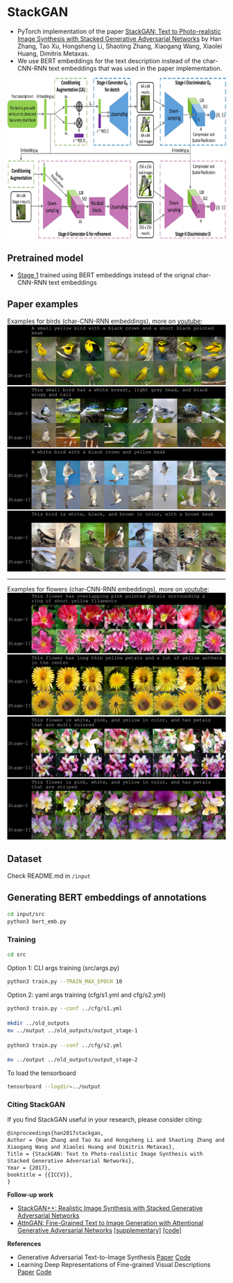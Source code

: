 # StackGAN

- PyTorch implementation of the paper [StackGAN: Text to Photo-realistic Image Synthesis with Stacked Generative Adversarial Networks](https://arxiv.org/pdf/1612.03242v1.pdf) by Han Zhang, Tao Xu, Hongsheng Li, Shaoting Zhang, Xiaogang Wang,   Xiaolei Huang, Dimitris Metaxas.
- We use BERT embeddings for the text description instead of the char-CNN-RNN text embeddings that was used in the paper implementation.
<img src="examples/framework.jpg" width="850px" height="370px"/>

## Pretrained model
- [Stage 1](https://drive.google.com/drive/folders/14AyNcu7oZJe2aMevynAbYIpMKN7I3yHT?usp=sharing) trained using BERT embeddings instead of the orignal char-CNN-RNN text embeddings


<!-- ### TODO:

- [ ] Clean the code and document code + README.md
- [ ] Check for bugs
- [ ] Try overfitting stage-1 
- [ ] Try overfitting stage-2
- [x] Train stage-1 locally
- [ ] Figure out the training by searching for loss OR
- [ ] Clone the repo and compare stage-1 results (make a script to do this)
- [ ] Train stage-2
- [ ] Upload bert embeddings
- [ ] Make repo public

### After public:
- [ ] Compare different embeddings (cnn-rnn, skip, bert)
- [ ] Document the training process  

 -->

## Paper examples
Examples for birds (char-CNN-RNN embeddings), more on [youtube](https://youtu.be/93yaf_kE0Fg):
![](examples/bird1.jpg) <br>
![](examples/bird2.jpg) <br>
![](examples/bird4.jpg) <br>
![](examples/bird3.jpg) <br>

--------------------------------------------------------------------------------------------
Examples for flowers (char-CNN-RNN embeddings), more on [youtube](https://youtu.be/SuRyL5vhCIM):
![](examples/flower1.jpg) <br>
![](examples/flower2.jpg) <br>
![](examples/flower3.jpg) <br>
![](examples/flower4.jpg) <br>

## Dataset
Check README.md in `/input`

## Generating BERT embeddings of annotations
```bash
cd input/src
python3 bert_emb.py  
```

### Training
```bash
cd src
```
Option 1: CLI args training (src/args.py)
```bash
python3 train.py --TRAIN_MAX_EPOCH 10 
```
Option 2: yaml args training (cfg/s1.yml and cfg/s2.yml)
```bash
python3 train.py --conf ../cfg/s1.yml

mkdir ../old_outputs
mv ../output ../old_outputs/output_stage-1

python3 train.py --conf ../cfg/s2.yml

mv ../output ../old_outputs/output_stage-2
```
To load the tensorboard
```bash
tensorboard --logdir=../output 
```


### Citing StackGAN
If you find StackGAN useful in your research, please consider citing:

```
@inproceedings{han2017stackgan,
Author = {Han Zhang and Tao Xu and Hongsheng Li and Shaoting Zhang and Xiaogang Wang and Xiaolei Huang and Dimitris Metaxas},
Title = {StackGAN: Text to Photo-realistic Image Synthesis with Stacked Generative Adversarial Networks},
Year = {2017},
booktitle = {{ICCV}},
}
```

**Follow-up work**

- [StackGAN++: Realistic Image Synthesis with Stacked Generative Adversarial Networks](https://arxiv.org/abs/1710.10916)
- [AttnGAN: Fine-Grained Text to Image Generation with Attentional Generative Adversarial Networks](https://arxiv.org/abs/1711.10485) [[supplementary]](https://1drv.ms/b/s!Aj4exx_cRA4ghK5-kUG-EqH7hgknUA) [[code]](https://github.com/taoxugit/AttnGAN)

**References**

- Generative Adversarial Text-to-Image Synthesis [Paper](https://arxiv.org/abs/1605.05396) [Code](https://github.com/reedscot/icml2016)
- Learning Deep Representations of Fine-grained Visual Descriptions [Paper](https://arxiv.org/abs/1605.05395) [Code](https://github.com/reedscot/cvpr2016)